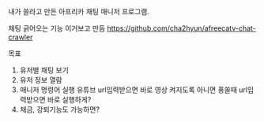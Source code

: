 내가 쓸라고 만든 아프리카 채팅 매니저 프로그램.

채팅 긁어오는 기능 이거보고 만듬
https://github.com/cha2hyun/afreecatv-chat-crawler

목표
1. 유저별 채팅 보기
2. 유저 정보 열람
3. 매니저 명령어 실행
   유튜브 url입력받으면 바로 영상 켜지도록
   아니면 풍쏠때 url입력받으면 바로 실행하게?
4. 채금, 강퇴기능도 가능하면?
